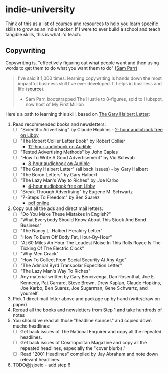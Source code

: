 # indie-university

Think of this as a list of courses and resources to help you learn specific skills to grow as an indie hacker. If I were to ever build a school and teach tangible skills, this is what I'd teach.

## Copywriting

Copywriting is, "effectively figuring out what people want and then using words to get them to do what you want them to do" ([Sam Parr](https://twitter.com/thesamparr/status/1327289025582026753?s=20))

> I've said it 1,000 times: learning copywriting is hands down the most impactful business skill I've ever developed. It helps in business and life ([source](https://twitter.com/thesamparr/status/1136734232510730240?s=20)).
> - Sam Parr, bootstrapped The Hustle to 8-figures, sold to Hubspot, now host of My First Million

Here's a path to learning this skill, based on [The Gary Halbert Letter](https://www.thegaryhalbertletter.com/newsletters/zfkj_hands_on_experience.htm):

1. Read recommended books and newsletters:
   - [ ] "Scientific Advertising" by Claude Hopkins
		   - [2-hour audiobook free on Libby](https://share.libbyapp.com/title/3573162)
   - [ ] "The Robert Collier Letter Book" by Robert Collier
       - [12-hour audiobook on Audible](https://www.amazon.com/The-Robert-Collier-Letter-Book/dp/B018H97N0K)
   - [ ] "Tested Advertising Methods" by John Caples
   - [ ] "How To Write A Good Advertisement" by Vic Schwab
       - [8-hour audiobook on Audible](https://www.amazon.com/How-Write-Good-Advertisement-Copywriting/dp/B089MFFW1P/ref=tmm_aud_swatch_0?_encoding=UTF8&qid=&sr=)
   - [ ] "The Gary Halbert Letter" (all back issues) - by Gary Halbert
   - [ ] "The Boron Letters" by Gary Halbert
   - [ ] "The Lazy Man's Way to Riches" by Joe Karbo
       - [4-hour audiobook free on Libby](https://share.libbyapp.com/title/74099)  
   - [ ] "Break-Through Advertising" by Eugene M. Schwartz
   - [ ] "7-Steps To Freedom" by Ben Suarez
       - [pdf online](https://media.oiipdf.com/pdf/661a8ce8-8d8c-4738-90e8-9a7e7137a237.pdf)
2. Copy out all the ads and direct mail letters:
   - [ ] "Do You Make These Mistakes In English?"
   - [ ] "What Everybody Should Know About This Stock And Bond Business"
   - [ ] "The Nancy L. Halbert Heraldry Letter"
   - [ ] "How To Burn Off Body Fat, Hour-By-Hour"
   - [ ] "At 60 Miles An Hour The Loudest Noise In This Rolls Royce Is The Ticking Of The Electric Clock"
   - [ ] "Why Men Crack"
   - [ ] "How To Collect From Social Security At Any Age"
   - [ ] "The Admiral Byrd Transpolar Expedition Letter"
   - [ ] "The Lazy Man's Way To Riches"
   - [ ] Any material written by Gary Bencivenga, Dan Rosenthal, Joe E. Kennedy, Pat Garrard, Steve Brown, Drew Kaplan, Claude Hopkins, Joe Karbo, Ben Suarez, Joe Sugarman, Gene Schwartz, and yourself.
3. Pick 1 direct mail letter above and package up by hand (write/draw on paper)
4. Reread all the books and newsletters from Step 1 and take hundreds of notes
5. You should've read all those "headline sources" and copied down mucho headlines:
   - [ ] Get back issues of The National Enquirer and copy all the repeated headlines.
   - [ ] Get back issues of Cosmopolitan Magazine and copy all the repeated headlines, especially the "cover blurbs."
   - [ ] Read "2001 Headlines" compiled by Jay Abraham and note down relevant headlines.
6. TODO@jsjoeio - add step 6
